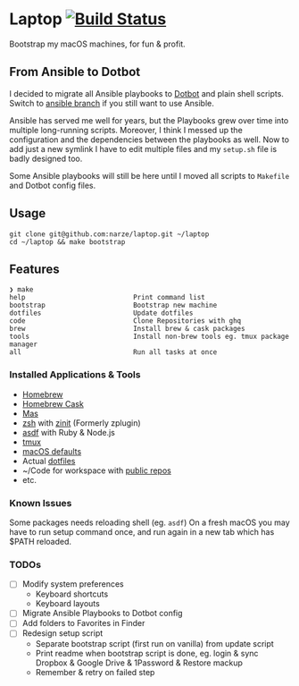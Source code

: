 # Laptop [![Build Status](https://travis-ci.com/narze/laptop.svg?branch=master)](https://travis-ci.com/narze/laptop)
Bootstrap my macOS machines, for fun & profit.

## From Ansible to Dotbot
I decided to migrate all Ansible playbooks to [Dotbot](https://github.com/anishathalye/dotbot) and plain shell scripts. Switch to [ansible branch](https://github.com/narze/laptop/tree/ansible) if you still want to use Ansible.

Ansible has served me well for years, but the Playbooks grew over time into multiple long-running scripts. Moreover, I think I messed up the configuration and the dependencies between the playbooks as well. Now to add just a new symlink I have to edit multiple files and my `setup.sh` file is badly designed too.

Some Ansible playbooks will still be here until I moved all scripts to `Makefile` and Dotbot config files.

## Usage
```shell
git clone git@github.com:narze/laptop.git ~/laptop
cd ~/laptop && make bootstrap
```

## Features
```
❯ make
help                           Print command list
bootstrap                      Bootstrap new machine
dotfiles                       Update dotfiles
code                           Clone Repositories with ghq
brew                           Install brew & cask packages
tools                          Install non-brew tools eg. tmux package manager
all                            Run all tasks at once
```

### Installed Applications & Tools
- [Homebrew](https://brew.sh)
- [Homebrew Cask](https://github.com/Homebrew/homebrew-cask)
- [Mas](https://github.com/mas-cli/mas)
- [zsh](http://zsh.org/) with [zinit](https://github.com/zdharma/zinit) (Formerly zplugin)
- [asdf](https://asdf-vm.com) with Ruby & Node.js
- [tmux](https://github.com/tmux/tmux/)
- [macOS defaults](./etc/macos)
- Actual [dotfiles](./etc)
- ~/Code for workspace with [public repos](./code.conf.yml)
- etc.

### Known Issues
Some packages needs reloading shell (eg. `asdf`) On a fresh macOS you may have to run setup command once, and run again in a new tab which has $PATH reloaded.

### TODOs
- [ ] Modify system preferences
  - Keyboard shortcuts
  - Keyboard layouts
- [ ] Migrate Ansible Playbooks to Dotbot config
- [ ] Add folders to Favorites in Finder
- [ ] Redesign setup script
  - Separate bootstrap script (first run on vanilla) from update script
  - Print readme when bootstrap script is done, eg. login & sync Dropbox & Google Drive & 1Password & Restore mackup
  - Remember & retry on failed step
